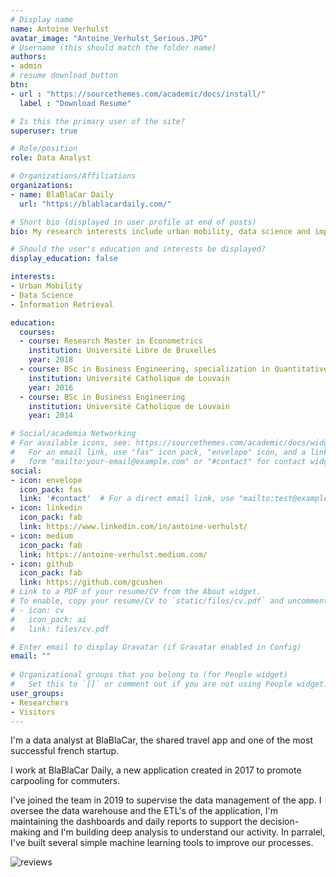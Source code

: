 ```yaml
---
# Display name
name: Antoine Verhulst
avatar_image: "Antoine_Verhulst_Serious.JPG"
# Username (this should match the folder name)
authors:
- admin
# resume download button
btn:
- url : "https://sourcethemes.com/academic/docs/install/"
  label : "Download Resume"

# Is this the primary user of the site?
superuser: true

# Role/position
role: Data Analyst

# Organizations/Affiliations
organizations:
- name: BlaBlaCar Daily
  url: "https://blablacardaily.com/"

# Short bio (displayed in user profile at end of posts)
bio: My research interests include urban mobility, data science and impact of technology.

# Should the user's education and interests be displayed?
display_education: false

interests:
- Urban Mobility
- Data Science
- Information Retrieval

education:
  courses:
  - course: Research Master in Econometrics
    institution: Université Libre de Bruxelles
    year: 2018
  - course: BSc in Business Engineering, specialization in Quantitative Methods
    institution: Université Catholique de Louvain
    year: 2016
  - course: BSc in Business Engineering
    institution: Université Catholique de Louvain
    year: 2014

# Social/academia Networking
# For available icons, see: https://sourcethemes.com/academic/docs/widgets/#icons
#   For an email link, use "fas" icon pack, "envelope" icon, and a link in the
#   form "mailto:your-email@example.com" or "#contact" for contact widget.
social:
- icon: envelope
  icon_pack: fas
  link: '#contact'  # For a direct email link, use "mailto:test@example.org".
- icon: linkedin
  icon_pack: fab
  link: https://www.linkedin.com/in/antoine-verhulst/
- icon: medium
  icon_pack: fab
  link: https://antoine-verhulst.medium.com/
- icon: github
  icon_pack: fab
  link: https://github.com/gcushen
# Link to a PDF of your resume/CV from the About widget.
# To enable, copy your resume/CV to `static/files/cv.pdf` and uncomment the lines below.  
# - icon: cv
#   icon_pack: ai
#   link: files/cv.pdf

# Enter email to display Gravatar (if Gravatar enabled in Config)
email: ""
  
# Organizational groups that you belong to (for People widget)
#   Set this to `[]` or comment out if you are not using People widget.  
user_groups:
- Researchers
- Visitors
---
```


I'm a data analyst at BlaBlaCar, the shared travel app and one of the most successful french startup. 

I work at BlaBlaCar Daily, a new application created in 2017 to promote carpooling for commuters. 

I've joined the team in 2019 to supervise the data management of the app. I oversee the data warehouse and the ETL's of the application, I'm maintaining the dashboards and daily reports to support the decision-making and I'm building deep analysis to understand our activity. In parralel, I've built several simple machine learning tools to improve our processes.

![reviews](../../img/certifacates.jpg)

